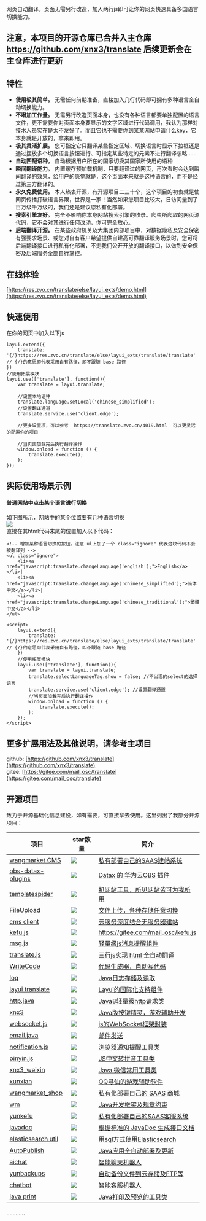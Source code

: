 网页自动翻译，页面无需另行改造，加入两行js即可让你的网页快速具备多国语言切换能力。  

## 注意，本项目的开源仓库已合并入主仓库 https://github.com/xnx3/translate 后续更新会在主仓库进行更新
 
## 特性
* **使用极其简单。** 无需任何前期准备，直接加入几行代码即可拥有多种语言全自动切换能力。
* **不增加工作量。** 无需另行改造页面本身，也没有各种语言都要单独配置的语言文件，更不需要你对页面本身要显示的文字区域进行代码调用，我认为那样对技术人员实在是太不友好了。而且它也不需要你到某某网站申请什么key，它本身就是开放的，拿来即用。
* **极其灵活扩展。** 您可指定它只翻译某些指定区域、切换语言时显示下拉框还是通过摆放多个切换语言按钮进行、可指定某些特定的元素不进行翻译忽略……
* **自动匹配语种。** 自动根据用户所在的国家切换其国家所使用的语种
* **瞬间翻译能力。** 内置缓存预加载机制，只要翻译过的网页，再次看时会达到瞬间翻译的效果，给用户的感觉就是，这个页面本来就是这种语言的，而不是经过第三方翻译的。
* **永久免费使用。** 本人热衷开源，有开源项目二三十个，这个项目的初衷就是使网页传播打破语言界限，世界是一家！当然如果您项目比较大，日访问量到了百万级千万级的，我们还是建议您私有化部署。
* **搜索引擎友好。** 完全不影响你本身网站搜索引擎的收录。爬虫所爬取的网页源代码，它不会对其进行任何改动，你可完全放心。
* **后端翻译开源。** 在某些政府机关及大集团内部项目中，对数据隐私及安全保密有强要求场景、或您对自有客户希望提供自建高可靠翻译服务场景时，您可将后端翻译接口进行私有化部署，不走我们公开开放的翻译接口，以做到安全保密及后端服务全部自行掌控。 


## 在线体验

[https://res.zvo.cn/translate/else/layui_exts/demo.html](https://res.zvo.cn/translate/else/layui_exts/demo.html)


## 快速使用

在你的网页中加入以下js  

````
layui.extend({
	translate: '{/}https://res.zvo.cn/translate/else/layui_exts/translate/translate' // {/}的意思即代表采用自有路径，即不跟随 base 路径
})
//使用拓展模块
layui.use(['translate'], function(){
	var translate = layui.translate;
	
	//设置本地语种
	translate.language.setLocal('chinese_simplified');
	//设置翻译通道
	translate.service.use('client.edge');

	//更多设置项，可以参考  https://translate.zvo.cn/4019.html  可以更灵活的配置你的项目
	
	//当页面加载完后执行翻译操作
	window.onload = function () {
		translate.execute();
	};  
});
````


## 实际使用场景示例
#### 普通网站中点击某个语言进行切换
如下图所示，网站中的某个位置要有几种语言切换  
![](http://cdn.weiunity.com/site/341/news/43b838ea6ad041898037eaaaf5802776.png)  
直接在其html代码末尾的位置加入以下代码：  

````
<!-- 增加某种语言切换的按钮。注意 ul上加了一个 class="ignore" 代表这块代码不会被翻译到 -->
<ul class="ignore">
	<li><a href="javascript:translate.changeLanguage('english');">English</a></li>|
	<li><a href="javascript:translate.changeLanguage('chinese_simplified');">简体中文</a></li>|
	<li><a href="javascript:translate.changeLanguage('chinese_traditional');">繁體中文</a></li>
</ul>

<script>
	layui.extend({
		translate: '{/}https://res.zvo.cn/translate/else/layui_exts/translate/translate' // {/}的意思即代表采用自有路径，即不跟随 base 路径
	})
	//使用拓展模块
	layui.use(['translate'], function(){
		var translate = layui.translate;
		translate.selectLanguageTag.show = false; //不出现的select的选择语言
		translate.service.use('client.edge'); //设置翻译通道
		//当页面加载完后执行翻译操作
		window.onload = function () {
			translate.execute();
		};  
	});
</script>

````

## 更多扩展用法及其他说明，请参考主项目 

github: [https://github.com/xnx3/translate](https://github.com/xnx3/translate)  
gitee: [https://gitee.com/mail_osc/translate](https://gitee.com/mail_osc/translate) 



## 开源项目

致力于开源基础化信息建设，如有需要，可直接拿去使用。这里列出了我部分开源项目：

| 项目| star数量 | 简介 |  
| --- | --- | --- |
|[wangmarket CMS](https://gitee.com/mail_osc/wangmarket) | ![](https://gitee.com/mail_osc/wangmarket/badge/star.svg?theme=white) | [私有部署自己的SAAS建站系统](https://gitee.com/mail_osc/wangmarket)  |
|[obs-datax-plugins](https://gitee.com/HuaweiCloudDeveloper/obs-datax-plugins) | ![](https://gitee.com/HuaweiCloudDeveloper/obs-datax-plugins/badge/star.svg?theme=white) | [Datax 的 华为云OBS 插件](https://gitee.com/HuaweiCloudDeveloper/obs-datax-plugins) |
| [templatespider](https://gitee.com/mail_osc/templatespider) | ![](https://gitee.com/mail_osc/templatespider/badge/star.svg?theme=white) | [扒网站工具，所见网站皆可为我所用](https://gitee.com/mail_osc/templatespider) |
|[FileUpload](https://gitee.com/mail_osc/FileUpload)| ![](https://gitee.com/mail_osc/FileUpload/badge/star.svg?theme=white ) | [文件上传，各种存储任意切换](https://gitee.com/mail_osc/FileUpload) |
| [cms client](https://gitee.com/HuaweiCloudDeveloper/huaweicloud-obs-website-wangmarket-cms) | ![](https://gitee.com/HuaweiCloudDeveloper/huaweicloud-obs-website-wangmarket-cms/badge/star.svg?theme=white) | [云服务深度结合无服务器建站](https://gitee.com/HuaweiCloudDeveloper/huaweicloud-obs-website-wangmarket-cms)  |
| [kefu.js](https://gitee.com/mail_osc/kefu.js) | ![](https://gitee.com/mail_osc/kefu.js/badge/star.svg?theme=white ) | https://gitee.com/mail_osc/kefu.js | [在线聊天的前端框架](https://gitee.com/mail_osc/kefu.js)  | 
| [msg.js](https://gitee.com/mail_osc) | ![](https://gitee.com/mail_osc/msg/badge/star.svg?theme=white ) | [轻量级js消息提醒组件](https://gitee.com/mail_osc)  | 
| [translate.js](https://gitee.com/mail_osc/translate) | ![](https://gitee.com/mail_osc/translate/badge/star.svg?theme=white )  | [三行js实现 html 全自动翻译](https://gitee.com/mail_osc/translate)  | 
| [WriteCode](https://gitee.com/mail_osc/writecode) | ![](https://gitee.com/mail_osc/writecode/badge/star.svg?theme=white ) | [代码生成器，自动写代码](https://gitee.com/mail_osc/writecode)  | 
| [log](https://gitee.com/mail_osc/log) | ![](https://gitee.com/mail_osc/log/badge/star.svg?theme=white ) | [Java日志存储及读取](https://gitee.com/mail_osc/log) | 
| [layui translate](https://gitee.com/mail_osc/translate_layui) |  ![](https://gitee.com/mail_osc/translate_layui/badge/star.svg?theme=white ) | [Layui的国际化支持组件](https://gitee.com/mail_osc/translate_layui) |
| [http.java](https://gitee.com/mail_osc/http.java) |  ![](https://gitee.com/mail_osc/http.java/badge/star.svg?theme=white ) | [Java8轻量级http请求类](https://gitee.com/mail_osc/http.java) |
| [xnx3](https://gitee.com/mail_osc/xnx3) |  ![](https://gitee.com/mail_osc/xnx3/badge/star.svg?theme=white ) | [Java版按键精灵，游戏辅助开发](https://gitee.com/mail_osc/xnx3) |  
| [websocket.js](https://gitee.com/mail_osc/websocket.js)  | ![](https://gitee.com/mail_osc/websocket.js/badge/star.svg?theme=white ) | [js的WebSocket框架封装](https://gitee.com/mail_osc/websocket.js) |
| [email.java](https://gitee.com/mail_osc/email.java) | ![](https://gitee.com/mail_osc/email.java/badge/star.svg?theme=white ) | [邮件发送](https://gitee.com/mail_osc/email.java) | 
| [notification.js](https://gitee.com/mail_osc/notification.js) | ![](https://gitee.com/mail_osc/notification.js/badge/star.svg?theme=white ) | [浏览器通知提醒工具类](https://gitee.com/mail_osc/notification.js) | 
| [pinyin.js](https://gitee.com/mail_osc/pinyin.js) | ![](https://gitee.com/mail_osc/pinyin.js/badge/star.svg?theme=white ) | [JS中文转拼音工具类](https://gitee.com/mail_osc/pinyin.js) |
| [xnx3_weixin](https://gitee.com/mail_osc/xnx3_weixin) | ![](https://gitee.com/mail_osc/xnx3_weixin/badge/star.svg?theme=white ) | [Java 微信常用工具类](https://gitee.com/mail_osc/xnx3_weixin) |
| [xunxian](https://gitee.com/mail_osc/xunxian) | ![](https://gitee.com/mail_osc/xunxian/badge/star.svg?theme=white ) | [QQ寻仙的游戏辅助软件](https://gitee.com/mail_osc/xunxian) | 
| [wangmarket_shop](https://gitee.com/leimingyun/wangmarket_shop) | ![](https://gitee.com/leimingyun/wangmarket_shop/badge/star.svg?theme=white ) | [私有化部署自己的 SAAS 商城](https://gitee.com/leimingyun/wangmarket_shop) |
| [wm](https://gitee.com/leimingyun/wm) | ![](https://gitee.com/leimingyun/wm/badge/star.svg?theme=white ) | [Java开发框架及规章约束](https://gitee.com/leimingyun/wm) |
| [yunkefu](https://gitee.com/leimingyun/yunkefu) | ![](https://gitee.com/leimingyun/yunkefu/badge/star.svg?theme=white ) | [私有化部署自己的SAAS客服系统](https://gitee.com/leimingyun/yunkefu) |
| [javadoc](https://gitee.com/leimingyun/javadoc) | ![](https://gitee.com/leimingyun/javadoc/badge/star.svg?theme=white) | [根据标准的 JavaDoc 生成接口文档 ](https://gitee.com/leimingyun/javadoc) |
| [elasticsearch util](https://gitee.com/leimingyun/elasticsearch) | ![](https://gitee.com/leimingyun/elasticsearch/badge/star.svg?theme=white ) | [用sql方式使用Elasticsearch](https://gitee.com/leimingyun/elasticsearch) |
| [AutoPublish](https://gitee.com/leimingyun/sftp-ssh-autopublish) | ![](https://gitee.com/leimingyun/sftp-ssh-autopublish/badge/star.svg?theme=white ) | [Java应用全自动部署及更新](https://gitee.com/leimingyun/sftp-ssh-autopublish) |
| [aichat](https://gitee.com/leimingyun/aichat) | ![](https://gitee.com/leimingyun/aichat/badge/star.svg?theme=white ) | [智能聊天机器人](https://gitee.com/leimingyun/aichat) | 
| [yunbackups](https://gitee.com/leimingyun/yunbackups) | ![](https://gitee.com/leimingyun/yunbackups/badge/star.svg?theme=white ) | [自动备份文件到云存储及FTP等](https://gitee.com/leimingyun/yunbackups) |
| [chatbot](https://gitee.com/leimingyun/chatbot) | ![](https://gitee.com/leimingyun/chatbot/badge/star.svg?theme=white) | [智能客服机器人](https://gitee.com/leimingyun/chatbot) |
| [java print](https://gitee.com/leimingyun/printJframe) | ![](https://gitee.com/leimingyun/printJframe/badge/star.svg?theme=white ) | [Java打印及预览的工具类](https://gitee.com/leimingyun/printJframe) |
…………